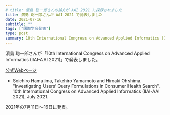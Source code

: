 ```yaml
---
# title: 濵島 聡一郎さんの論文が AAI 2021 に採録されました
title: 濵島 聡一郎さんが AAI 2021 で発表しました
date: 2021-07-16
subtitle: ""
tags: ["国際学会発表"]
type: post
summary: 10th International Congress on Advanced Applied Informatics (IIAI-AAI 2021)
---
```


<!-- ![](hamajima_20210716.jpg ) -->

<!-- ---
title: 濵島 聡一郎さんの論文が AAI 2021 に採録されました
date: 2021-06-01
subtitle: ""
tags: ["国際学会発表"]
type: post
---

+ titile
  + [第一著者]さんの論文が[学会短縮名]に採録されました
  + 複数名同学会の場合はあいうえお順で「大島研のn件論文が」
  + 研究室単位の時は「大島研の論文が」
  + バリエーションは「論文が採録されました」「が発表しました」「論文が受賞しました」ぐらい？ -->


<!-- 濵島 聡一郎さんの論文が「9th International Conference on Smart Computing and Artificial Intelligence (AAI 2021)」に採録されました。 -->
濵島 聡一郎さんが「10th International Congress on Advanced Applied Informatics (IIAI-AAI 2021)」で発表しました。

[公式Webページ](http://iaiai.org/conference/aai2021/conferences/scai-2021/)


+ Soichiro Hamajima, Takehiro Yamamoto and Hiroaki Ohshima. "Investigating Users’ Query Formulations in Consumer Health Search", 10th International Congress on Advanced Applied Informatics (IIAI-AAI 2021), July 2021.


<!-- 2021年の7月11日～16日に発表予定。 -->
2021年の7月11日～16日に発表。

<!-- 1. 論文採録バージョン -->
<!-- [第一著者]さんの論文が「[学会フルネーム]」に採録されました。 -->

<!-- [公式Webページ](学会公式ページTopのURL) -->


<!-- 書誌情報。書式はPublicationsを参考。変にコードブロックとかで囲まなくてOK -->


<!-- [年月日]に発表予定 -->



<!-- 2. 論文発表済みバージョン -->
<!-- [第一著者]さんが「[学会フルネーム]」で発表しました。 -->

<!-- [公式Webページ](学会公式ページTopのURL) -->


<!-- 書誌情報。書式はPublicationsを参考。変にコードブロックとかで囲まなくてOK -->


<!-- 3. 論文受賞バージョン -->
<!-- [第一著者]さんの論文が「[学会フルネーム]」で「[受賞名]」を受賞しました -->

<!-- [公式Webページ](学会公式ページTopのURL) -->

<!-- 書誌情報。書式はPublicationsを参考。変にコードブロックとかで囲まなくてOK -->

<!-- 同学会複数名の場合は並べて良い感じにして -->